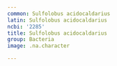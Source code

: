 ```yaml
---
common: Sulfolobus acidocaldarius
latin: Sulfolobus acidocaldarius
ncbi: '2285'
title: Sulfolobus acidocaldarius
group: Bacteria
image: .na.character

---
```

